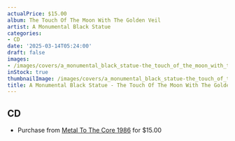 ```yaml
---
actualPrice: $15.00
album: The Touch Of The Moon With The Golden Veil
artist: A Monumental Black Statue
categories:
- CD
date: '2025-03-14T05:24:00'
draft: false
images:
- /images/covers/a_monumental_black_statue-the_touch_of_the_moon_with_the_golden_veil.png
inStock: true
thumbnailImage: /images/covers/a_monumental_black_statue-the_touch_of_the_moon_with_the_golden_veil-thumb.png
title: A Monumental Black Statue - The Touch Of The Moon With The Golden Veil
---
```


## CD
* Purchase from [Metal To The Core 1986](https://metaltothecore1986.com/shop/a-monumental-black-statue-the-touch-of-the-moon-with-the-golden-veil-digipak-cd/) for $15.00
